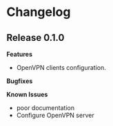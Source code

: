 # Changelog

## Release 0.1.0

**Features**
 * OpenVPN clients configuration.

**Bugfixes**

**Known Issues**
 * poor documentation
 * Configure OpenVPN server